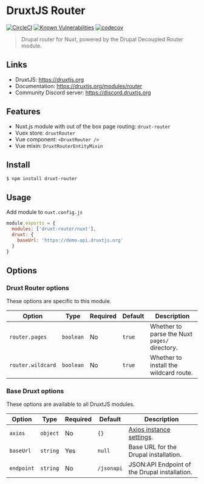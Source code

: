 # DruxtJS Router

[![CircleCI](https://circleci.com/gh/druxt/druxt-router.svg?style=svg)](https://circleci.com/gh/druxt/druxt-router)
[![Known Vulnerabilities](https://snyk.io//test/github/druxt/druxt-router/badge.svg?targetFile=package.json)](https://snyk.io//test/github/druxt/druxt-router?targetFile=package.json)
[![codecov](https://codecov.io/gh/druxt/druxt-router/branch/develop/graph/badge.svg)](https://codecov.io/gh/druxt/druxt-router)

> Drupal router for Nuxt, powered by the Drupal Decoupled Router module.

## Links

- DruxtJS: https://druxtjs.org
- Documentation: https://druxtjs.org/modules/router
- Community Discord server: https://discord.druxtjs.org

## Features

- Nuxt.js module with out of the box page routing: `druxt-router`
- Vuex store: `druxtRouter`
- Vue component: `<DruxtRouter />`
- Vue mixin: `DruxtRouterEntityMixin`

## Install

`$ npm install druxt-router`

## Usage

Add module to `nuxt.config.js`

```js
module.exports = {
  modules: ['druxt-router/nuxt'],
  druxt: {
    baseUrl: 'https://demo-api.druxtjs.org'
  }
}
```

## Options

### Druxt Router options

These options are specific to this module.

| Option | Type | Required | Default | Description |
| --- | --- | --- | --- | --- |
| `router.pages` | `boolean` | No | `true` | Whether to parse the Nuxt `pages/` directory. |
| `router.wildcard` | `boolean` | No | `true` | Whether to install the wildcard route. |

### Base Druxt options

These options are available to all DruxtJS modules.

| Option | Type | Required | Default | Description |
| --- | --- | --- | --- | --- |
| `axios` | `object` | No | `{}` | [Axios instance settings](https://github.com/axios/axios#axioscreateconfig). |
| `baseUrl` | `string` | Yes | `null` | Base URL for the Drupal installation. |
| `endpoint` | `string` | No | `/jsonapi` | JSON:API Endpoint of the Drupal installation. |

